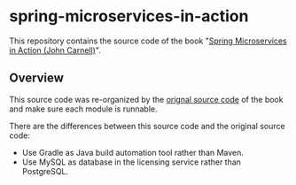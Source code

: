 # spring-microservices-in-action

This repository contains the source code of the book "[Spring Microservices in Action (John Carnell)](https://www.manning.com/books/spring-microservices-in-action)".

## Overview
This source code was re-organized by the [orignal source code](https://www.manning.com/downloads/1578) of the book and make sure each module is runnable.

There are the differences between this source code and the original source code:
* Use Gradle as Java build automation tool rather than Maven.
* Use MySQL as database in the licensing service rather than PostgreSQL.
